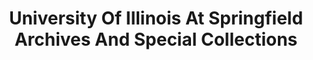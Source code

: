 ---
layout: repo
title: "University Of Illinois At Springfield Archives And Special Collections"
id: 15702
permalink: repos/15702/
---